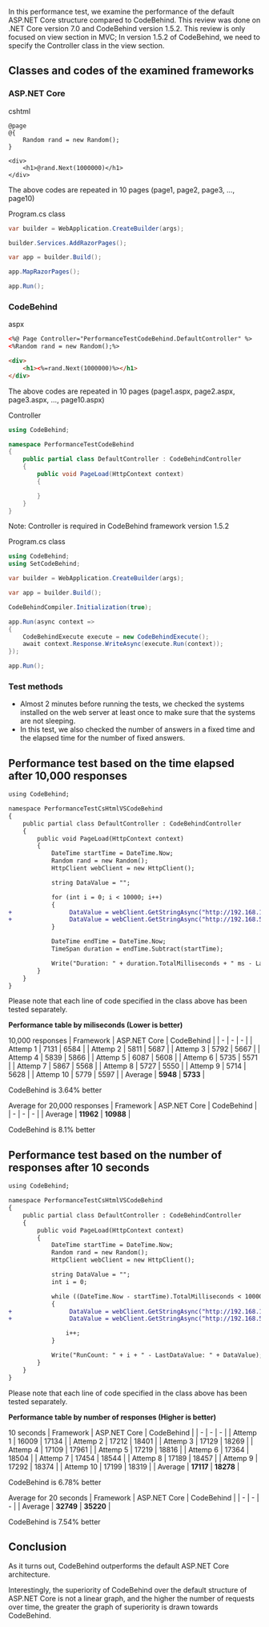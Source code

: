 In this performance test, we examine the performance of the default ASP.NET Core structure compared to CodeBehind. This review was done on .NET Core version 7.0 and CodeBehind version 1.5.2. This review is only focused on view section in MVC; In version 1.5.2 of CodeBehind, we need to specify the Controller class in the view section.

## Classes and codes of the examined frameworks

### ASP.NET Core

cshtml
```cshtml
@page
@{
    Random rand = new Random();
}

<div>
    <h1>@rand.Next(1000000)</h1>
</div>
```
The above codes are repeated in 10 pages (page1, page2, page3, ..., page10)

Program.cs class
```csharp
var builder = WebApplication.CreateBuilder(args);

builder.Services.AddRazorPages();

var app = builder.Build();

app.MapRazorPages();

app.Run();
```

### CodeBehind

aspx
```aspx
<%@ Page Controller="PerformanceTestCodeBehind.DefaultController" %>
<%Random rand = new Random();%>

<div>
    <h1><%=rand.Next(1000000)%></h1>
</div>
```
The above codes are repeated in 10 pages (page1.aspx, page2.aspx, page3.aspx, ..., page10.aspx)

Controller
```csharp
using CodeBehind;

namespace PerformanceTestCodeBehind
{
    public partial class DefaultController : CodeBehindController
    {
        public void PageLoad(HttpContext context)
        {

        }
    }
}
```
Note: Controller is required in CodeBehind framework version 1.5.2

Program.cs class
```csharp
using CodeBehind;
using SetCodeBehind;

var builder = WebApplication.CreateBuilder(args);

var app = builder.Build();

CodeBehindCompiler.Initialization(true);

app.Run(async context =>
{
    CodeBehindExecute execute = new CodeBehindExecute();
    await context.Response.WriteAsync(execute.Run(context));
});

app.Run();
```

### Test methods

 - Almost 2 minutes before running the tests, we checked the systems installed on the web server at least once to make sure that the systems are not sleeping.
 - In this test, we also checked the number of answers in a fixed time and the elapsed time for the number of fixed answers.


## Performance test based on the time elapsed after 10,000 responses
```diff
using CodeBehind;

namespace PerformanceTestCsHtmlVSCodeBehind
{
    public partial class DefaultController : CodeBehindController
    {
        public void PageLoad(HttpContext context)
        {
            DateTime startTime = DateTime.Now;
            Random rand = new Random();
            HttpClient webClient = new HttpClient();

            string DataValue = "";

            for (int i = 0; i < 10000; i++)
            {
+                DataValue = webClient.GetStringAsync("http://192.168.1.4/page" + rand.Next(1,10) + ".aspx").Result; // CodeBehind aspx
+                DataValue = webClient.GetStringAsync("http://192.168.56.1/page" + rand.Next(1,10)).Result; // ASP.NET Core Defualt cshtml
            }

            DateTime endTime = DateTime.Now;
            TimeSpan duration = endTime.Subtract(startTime);

            Write("Duration: " + duration.TotalMilliseconds + " ms - LastDataValue: " + DataValue);
        }
    }
}
```
Please note that each line of code specified in the class above has been tested separately.

**Performance table by miliseconds (Lower is better)**

10,000 responses
| Framework | ASP.NET Core | CodeBehind |
| - | - | - |
| Attemp 1 | 7131 | 6584 |
| Attemp 2 | 5811 | 5687 |
| Attemp 3 | 5792 | 5667 |
| Attemp 4 | 5839 | 5866 |
| Attemp 5 | 6087 | 5608 |
| Attemp 6 | 5735 | 5571 |
| Attemp 7 | 5867 | 5568 |
| Attemp 8 | 5727 | 5550 |
| Attemp 9 | 5714 | 5628 |
| Attemp 10 | 5779 | 5597 |
| Average | **5948** | **5733** |

CodeBehind is 3.64% better

Average for 20,000 responses
| Framework | ASP.NET Core | CodeBehind |
| - | - | - |
| Average | **11962** | **10988** |

CodeBehind is 8.1% better

## Performance test based on the number of responses after 10 seconds
```diff
using CodeBehind;

namespace PerformanceTestCsHtmlVSCodeBehind
{
    public partial class DefaultController : CodeBehindController
    {
        public void PageLoad(HttpContext context)
        {
            DateTime startTime = DateTime.Now;
            Random rand = new Random();
            HttpClient webClient = new HttpClient();

            string DataValue = "";
            int i = 0;

            while ((DateTime.Now - startTime).TotalMilliseconds < 10000)
            {
+                DataValue = webClient.GetStringAsync("http://192.168.1.4/page" + rand.Next(1, 10) + ".aspx").Result; // CodeBehind
+                DataValue = webClient.GetStringAsync("http://192.168.56.1/page" + rand.Next(1,10)).Result; // ASP.NET Core Defualt

                i++;
            }

            Write("RunCount: " + i + " - LastDataValue: " + DataValue);
        }
    }
}
```
Please note that each line of code specified in the class above has been tested separately.

**Performance table by number of responses (Higher is better)**

10 seconds
| Framework | ASP.NET Core | CodeBehind |
| - | - | - |
| Attemp 1 | 16009 | 17134 |
| Attemp 2 | 17212 | 18401 |
| Attemp 3 | 17129 | 18269 |
| Attemp 4 | 17109 | 17961 |
| Attemp 5 | 17219 | 18816 |
| Attemp 6 | 17364 | 18504 |
| Attemp 7 | 17454 | 18544 |
| Attemp 8 | 17189 | 18457 |
| Attemp 9 | 17292 | 18374 |
| Attemp 10 | 17199 | 18319 |
| Average | **17117** | **18278** |

CodeBehind is 6.78% better

Average for 20 seconds
| Framework | ASP.NET Core | CodeBehind |
| - | - | - |
| Average | **32749** | **35220** |

CodeBehind is 7.54% better

## Conclusion

As it turns out, CodeBehind outperforms the default ASP.NET Core architecture.

Interestingly, the superiority of CodeBehind over the default structure of ASP.NET Core is not a linear graph, and the higher the number of requests over time, the greater the graph of superiority is drawn towards CodeBehind.
